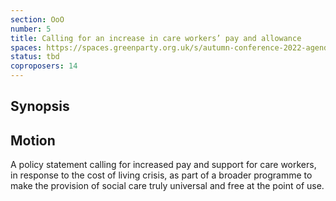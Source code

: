 ```yaml
---
section: OoO
number: 5
title: Calling for an increase in care workers’ pay and allowance
spaces: https://spaces.greenparty.org.uk/s/autumn-conference-2022-agenda-forum/?contentId=101890
status: tbd
coproposers: 14
---
```

## Synopsis

## Motion
A policy statement calling for increased pay and support for care workers, in response to the cost of living crisis, as part of a broader programme to make the provision of social care truly universal and free at the point of use.

